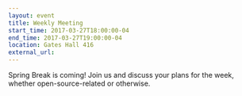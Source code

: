 ```yaml
---
layout: event
title: Weekly Meeting
start_time: 2017-03-27T18:00:00-04
end_time: 2017-03-27T19:00:00-04
location: Gates Hall 416
external_url:
---
```


Spring Break is coming! Join us and discuss your plans for the week,
whether open-source-related or otherwise.
